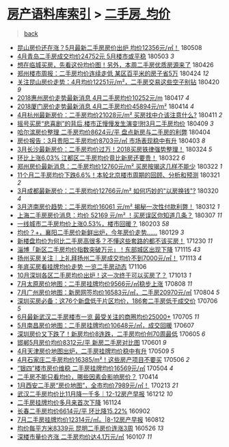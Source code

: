 [房产语料库索引](../../README.md)  > [二手房_均价](二手房_均价.md)
====
> [back](../README.md)

- [昆山房价还在涨？5月最新二手房房价出炉 均价12356元/㎡！](http://jkwz.applinzi.com/ittc/7100481011458769937.html#%E6%98%86%E5%B1%B1%E6%88%BF%E4%BB%B7%E8%BF%98%E5%9C%A8%E6%B6%A8%EF%BC%9F5%E6%9C%88%E6%9C%80%E6%96%B0%E4%BA%8C%E6%89%8B%E6%88%BF%E6%88%BF%E4%BB%B7%E5%87%BA%E7%82%89+%E5%9D%87%E4%BB%B712356%E5%85%83%2F%E3%8E%A1%EF%BC%81) 180508  
- [4月青岛二手房成交均价24752元 5月楼市或平稳](http://jkwz.applinzi.com/ittc/7098793341091316753.html#4%E6%9C%88%E9%9D%92%E5%B2%9B%E4%BA%8C%E6%89%8B%E6%88%BF%E6%88%90%E4%BA%A4%E5%9D%87%E4%BB%B724752%E5%85%83+5%E6%9C%88%E6%A5%BC%E5%B8%82%E6%88%96%E5%B9%B3%E7%A8%B3) 180503 *3* 
- [想在临城买房，先看这份均价图！另外，本周二手房优质房源来了](http://jkwz.applinzi.com/ittc/7096242549209695248.html#%E6%83%B3%E5%9C%A8%E4%B8%B4%E5%9F%8E%E4%B9%B0%E6%88%BF%EF%BC%8C%E5%85%88%E7%9C%8B%E8%BF%99%E4%BB%BD%E5%9D%87%E4%BB%B7%E5%9B%BE%EF%BC%81%E5%8F%A6%E5%A4%96%EF%BC%8C%E6%9C%AC%E5%91%A8%E4%BA%8C%E6%89%8B%E6%88%BF%E4%BC%98%E8%B4%A8%E6%88%BF%E6%BA%90%E6%9D%A5%E4%BA%86) 180426  
- [郑州楼市周报：二手房均价连续走低 某区百平米的房子省5万](http://jkwz.applinzi.com/ittc/7095497037112149008.html#%E9%83%91%E5%B7%9E%E6%A5%BC%E5%B8%82%E5%91%A8%E6%8A%A5%EF%BC%9A%E4%BA%8C%E6%89%8B%E6%88%BF%E5%9D%87%E4%BB%B7%E8%BF%9E%E7%BB%AD%E8%B5%B0%E4%BD%8E+%E6%9F%90%E5%8C%BA%E7%99%BE%E5%B9%B3%E7%B1%B3%E7%9A%84%E6%88%BF%E5%AD%90%E7%9C%815%E4%B8%87) 180424 *12* 
- [关注昆山房价走势：4月均价12251元/m²，二手房交易这些空子别钻](http://jkwz.applinzi.com/ittc/7093994807695508490.html#%E5%85%B3%E6%B3%A8%E6%98%86%E5%B1%B1%E6%88%BF%E4%BB%B7%E8%B5%B0%E5%8A%BF%EF%BC%9A4%E6%9C%88%E5%9D%87%E4%BB%B712251%E5%85%83%2Fm%C2%B2%EF%BC%8C%E4%BA%8C%E6%89%8B%E6%88%BF%E4%BA%A4%E6%98%93%E8%BF%99%E4%BA%9B%E7%A9%BA%E5%AD%90%E5%88%AB%E9%92%BB) 180420 *9* 
- [2018惠州房价走势最新消息 4月二手房均价10252元/m](http://jkwz.applinzi.com/ittc/7092942079468766215.html#2018%E6%83%A0%E5%B7%9E%E6%88%BF%E4%BB%B7%E8%B5%B0%E5%8A%BF%E6%9C%80%E6%96%B0%E6%B6%88%E6%81%AF+4%E6%9C%88%E4%BA%8C%E6%89%8B%E6%88%BF%E5%9D%87%E4%BB%B710252%E5%85%83%2Fm) 180417 *4* 
- [2018厦门房价走势最新消息 4月二手房均价45894元/m²](http://jkwz.applinzi.com/ittc/7091888437684864011.html#2018%E5%8E%A6%E9%97%A8%E6%88%BF%E4%BB%B7%E8%B5%B0%E5%8A%BF%E6%9C%80%E6%96%B0%E6%B6%88%E6%81%AF+4%E6%9C%88%E4%BA%8C%E6%89%8B%E6%88%BF%E5%9D%87%E4%BB%B745894%E5%85%83%2Fm%C2%B2) 180414 *4* 
- [4月杭州最新房价：二手房均价21028元/m² 买房找中介该注意什么?](http://jkwz.applinzi.com/ittc/7090674497269269514.html#4%E6%9C%88%E6%9D%AD%E5%B7%9E%E6%9C%80%E6%96%B0%E6%88%BF%E4%BB%B7%EF%BC%9A%E4%BA%8C%E6%89%8B%E6%88%BF%E5%9D%87%E4%BB%B721028%E5%85%83%2Fm%C2%B2+%E4%B9%B0%E6%88%BF%E6%89%BE%E4%B8%AD%E4%BB%8B%E8%AF%A5%E6%B3%A8%E6%84%8F%E4%BB%80%E4%B9%88%3F) 180411 *2* 
- [摇号买房“悲喜剧”的背后,楼市正慢慢发生演变!附3月二手房均价](http://jkwz.applinzi.com/ittc/7090095683979969553.html#%E6%91%87%E5%8F%B7%E4%B9%B0%E6%88%BF%E2%80%9C%E6%82%B2%E5%96%9C%E5%89%A7%E2%80%9D%E7%9A%84%E8%83%8C%E5%90%8E%2C%E6%A5%BC%E5%B8%82%E6%AD%A3%E6%85%A2%E6%85%A2%E5%8F%91%E7%94%9F%E6%BC%94%E5%8F%98%21%E9%99%843%E6%9C%88%E4%BA%8C%E6%89%8B%E6%88%BF%E5%9D%87%E4%BB%B7) 180409 *3* 
- [哈尔滨房价整理 二手房均价8624元/平  盘点新房与二手房的利弊](http://jkwz.applinzi.com/ittc/7088141181823484935.html#%E5%93%88%E5%B0%94%E6%BB%A8%E6%88%BF%E4%BB%B7%E6%95%B4%E7%90%86+%E4%BA%8C%E6%89%8B%E6%88%BF%E5%9D%87%E4%BB%B78624%E5%85%83%2F%E5%B9%B3++%E7%9B%98%E7%82%B9%E6%96%B0%E6%88%BF%E4%B8%8E%E4%BA%8C%E6%89%8B%E6%88%BF%E7%9A%84%E5%88%A9%E5%BC%8A) 180404  
- [房价报告：3月贵阳二手房均价8703元/㎡ 市场表现稳中有升](http://jkwz.applinzi.com/ittc/7087791185785783307.html#%E6%88%BF%E4%BB%B7%E6%8A%A5%E5%91%8A%EF%BC%9A3%E6%9C%88%E8%B4%B5%E9%98%B3%E4%BA%8C%E6%89%8B%E6%88%BF%E5%9D%87%E4%BB%B78703%E5%85%83%2F%E3%8E%A1+%E5%B8%82%E5%9C%BA%E8%A1%A8%E7%8E%B0%E7%A8%B3%E4%B8%AD%E6%9C%89%E5%8D%87) 180403 *8* 
- [3月长沙最新房价：二手房均价过万！2018买房铁律强势整理！](http://jkwz.applinzi.com/ittc/7083715793349248017.html#3%E6%9C%88%E9%95%BF%E6%B2%99%E6%9C%80%E6%96%B0%E6%88%BF%E4%BB%B7%EF%BC%9A%E4%BA%8C%E6%89%8B%E6%88%BF%E5%9D%87%E4%BB%B7%E8%BF%87%E4%B8%87%EF%BC%812018%E4%B9%B0%E6%88%BF%E9%93%81%E5%BE%8B%E5%BC%BA%E5%8A%BF%E6%95%B4%E7%90%86%EF%BC%81) 180324 *5* 
- [环比上涨6.03% 江都区二手房均价竟比新房还要贵！](http://jkwz.applinzi.com/ittc/7083318680010359818.html#%E7%8E%AF%E6%AF%94%E4%B8%8A%E6%B6%A86.03%25+%E6%B1%9F%E9%83%BD%E5%8C%BA%E4%BA%8C%E6%89%8B%E6%88%BF%E5%9D%87%E4%BB%B7%E7%AB%9F%E6%AF%94%E6%96%B0%E6%88%BF%E8%BF%98%E8%A6%81%E8%B4%B5%EF%BC%81) 180322 *6* 
- [郑州房价最新消息：二手房均价12760元/m² 买房按揭这几样不能少](http://jkwz.applinzi.com/ittc/7083250718083646475.html#%E9%83%91%E5%B7%9E%E6%88%BF%E4%BB%B7%E6%9C%80%E6%96%B0%E6%B6%88%E6%81%AF%EF%BC%9A%E4%BA%8C%E6%89%8B%E6%88%BF%E5%9D%87%E4%BB%B712760%E5%85%83%2Fm%C2%B2+%E4%B9%B0%E6%88%BF%E6%8C%89%E6%8F%AD%E8%BF%99%E5%87%A0%E6%A0%B7%E4%B8%8D%E8%83%BD%E5%B0%91) 180322 *1* 
- [11个月二手房均价下跌6.6%！本轮北京楼市周期的回顾、分析和预测](http://jkwz.applinzi.com/ittc/7082979121640768523.html#11%E4%B8%AA%E6%9C%88%E4%BA%8C%E6%89%8B%E6%88%BF%E5%9D%87%E4%BB%B7%E4%B8%8B%E8%B7%8C6.6%25%EF%BC%81%E6%9C%AC%E8%BD%AE%E5%8C%97%E4%BA%AC%E6%A5%BC%E5%B8%82%E5%91%A8%E6%9C%9F%E7%9A%84%E5%9B%9E%E9%A1%BE%E3%80%81%E5%88%86%E6%9E%90%E5%92%8C%E9%A2%84%E6%B5%8B) 180321 *2* 
- [3月成都最新房价：二手房均价12766元/m² 如何巧妙的&quot;以房换钱&quot;?](http://jkwz.applinzi.com/ittc/7082562119692452880.html#3%E6%9C%88%E6%88%90%E9%83%BD%E6%9C%80%E6%96%B0%E6%88%BF%E4%BB%B7%EF%BC%9A%E4%BA%8C%E6%89%8B%E6%88%BF%E5%9D%87%E4%BB%B712766%E5%85%83%2Fm%C2%B2+%E5%A6%82%E4%BD%95%E5%B7%A7%E5%A6%99%E7%9A%84%26quot%3B%E4%BB%A5%E6%88%BF%E6%8D%A2%E9%92%B1%26quot%3B%3F) 180320 *4* 
- [3月济南房价趋势：二手房均价16061 元/m² 揭秘一次性付款利弊！](http://jkwz.applinzi.com/ittc/7079507239675364363.html#3%E6%9C%88%E6%B5%8E%E5%8D%97%E6%88%BF%E4%BB%B7%E8%B6%8B%E5%8A%BF%EF%BC%9A%E4%BA%8C%E6%89%8B%E6%88%BF%E5%9D%87%E4%BB%B716061+%E5%85%83%2Fm%C2%B2+%E6%8F%AD%E7%A7%98%E4%B8%80%E6%AC%A1%E6%80%A7%E4%BB%98%E6%AC%BE%E5%88%A9%E5%BC%8A%EF%BC%81) 180312 *1* 
- [上海二手房房价消息：均价 52169 元/m² ！买房误区你知道几条？](http://jkwz.applinzi.com/ittc/7077763303395034119.html#%E4%B8%8A%E6%B5%B7%E4%BA%8C%E6%89%8B%E6%88%BF%E6%88%BF%E4%BB%B7%E6%B6%88%E6%81%AF%EF%BC%9A%E5%9D%87%E4%BB%B7+52169+%E5%85%83%2Fm%C2%B2+%EF%BC%81%E4%B9%B0%E6%88%BF%E8%AF%AF%E5%8C%BA%E4%BD%A0%E7%9F%A5%E9%81%93%E5%87%A0%E6%9D%A1%EF%BC%9F) 180307 *11* 
- [一线城市二手房均价上涨0.53%，楼市回暖？](http://jkwz.applinzi.com/ittc/7066006777261196305.html#%E4%B8%80%E7%BA%BF%E5%9F%8E%E5%B8%82%E4%BA%8C%E6%89%8B%E6%88%BF%E5%9D%87%E4%BB%B7%E4%B8%8A%E6%B6%A80.53%25%EF%BC%8C%E6%A5%BC%E5%B8%82%E5%9B%9E%E6%9A%96%EF%BC%9F) 180203 *58* 
- [均价？+，襄阳二手房价新鲜出炉，今年房价走势……](http://jkwz.applinzi.com/ittc/7064097762218345488.html#%E5%9D%87%E4%BB%B7%EF%BC%9F%2B%EF%BC%8C%E8%A5%84%E9%98%B3%E4%BA%8C%E6%89%8B%E6%88%BF%E4%BB%B7%E6%96%B0%E9%B2%9C%E5%87%BA%E7%82%89%EF%BC%8C%E4%BB%8A%E5%B9%B4%E6%88%BF%E4%BB%B7%E8%B5%B0%E5%8A%BF%E2%80%A6%E2%80%A6) 180129 *3* 
- [新楼盘均价为何比二手房高很多？不懂这些套路的都不该买房！](http://jkwz.applinzi.com/ittc/7052999922469569552.html#%E6%96%B0%E6%A5%BC%E7%9B%98%E5%9D%87%E4%BB%B7%E4%B8%BA%E4%BD%95%E6%AF%94%E4%BA%8C%E6%89%8B%E6%88%BF%E9%AB%98%E5%BE%88%E5%A4%9A%EF%BC%9F%E4%B8%8D%E6%87%82%E8%BF%99%E4%BA%9B%E5%A5%97%E8%B7%AF%E7%9A%84%E9%83%BD%E4%B8%8D%E8%AF%A5%E4%B9%B0%E6%88%BF%EF%BC%81) 171230 *11* 
- [淄博「新区二手房均价指数突破万元」！东部城区出现下降](http://jkwz.applinzi.com/ittc/7036092840642348049.html#%E6%B7%84%E5%8D%9A%E3%80%8C%E6%96%B0%E5%8C%BA%E4%BA%8C%E6%89%8B%E6%88%BF%E5%9D%87%E4%BB%B7%E6%8C%87%E6%95%B0%E7%AA%81%E7%A0%B4%E4%B8%87%E5%85%83%E3%80%8D%EF%BC%81%E4%B8%9C%E9%83%A8%E5%9F%8E%E5%8C%BA%E5%87%BA%E7%8E%B0%E4%B8%8B%E9%99%8D) 171115 *43* 
- [扬州买房关注｜上礼拜扬州二手房成交均价不到7000元/㎡！](http://jkwz.applinzi.com/ittc/7035462780658910225.html#%E6%89%AC%E5%B7%9E%E4%B9%B0%E6%88%BF%E5%85%B3%E6%B3%A8%EF%BD%9C%E4%B8%8A%E7%A4%BC%E6%8B%9C%E6%89%AC%E5%B7%9E%E4%BA%8C%E6%89%8B%E6%88%BF%E6%88%90%E4%BA%A4%E5%9D%87%E4%BB%B7%E4%B8%8D%E5%88%B07000%E5%85%83%2F%E3%8E%A1%EF%BC%81) 171113 *4* 
- [年底买房看挂牌均价走势 一览二手房动态](http://jkwz.applinzi.com/ittc/7032873268854391825.html#%E5%B9%B4%E5%BA%95%E4%B9%B0%E6%88%BF%E7%9C%8B%E6%8C%82%E7%89%8C%E5%9D%87%E4%BB%B7%E8%B5%B0%E5%8A%BF+%E4%B8%80%E8%A7%88%E4%BA%8C%E6%89%8B%E6%88%BF%E5%8A%A8%E6%80%81) 171106  
- [10月深圳各区二手房均价出炉！这一次终于可以买房了？](http://jkwz.applinzi.com/ittc/7023960939731354640.html#10%E6%9C%88%E6%B7%B1%E5%9C%B3%E5%90%84%E5%8C%BA%E4%BA%8C%E6%89%8B%E6%88%BF%E5%9D%87%E4%BB%B7%E5%87%BA%E7%82%89%EF%BC%81%E8%BF%99%E4%B8%80%E6%AC%A1%E7%BB%88%E4%BA%8E%E5%8F%AF%E4%BB%A5%E4%B9%B0%E6%88%BF%E4%BA%86%EF%BC%9F) 171013 *1* 
- [7月太原房价地图：二手房挂牌均价9566元/㎡稳步上涨](http://jkwz.applinzi.com/ittc/6999461418569827345.html#7%E6%9C%88%E5%A4%AA%E5%8E%9F%E6%88%BF%E4%BB%B7%E5%9C%B0%E5%9B%BE%EF%BC%9A%E4%BA%8C%E6%89%8B%E6%88%BF%E6%8C%82%E7%89%8C%E5%9D%87%E4%BB%B79566%E5%85%83%2F%E3%8E%A1%E7%A8%B3%E6%AD%A5%E4%B8%8A%E6%B6%A8) 170808 *11* 
- [7月广州房价地图：新房网签均价16583元/㎡，二手房20970元/㎡](http://jkwz.applinzi.com/ittc/6997961266105451537.html#7%E6%9C%88%E5%B9%BF%E5%B7%9E%E6%88%BF%E4%BB%B7%E5%9C%B0%E5%9B%BE%EF%BC%9A%E6%96%B0%E6%88%BF%E7%BD%91%E7%AD%BE%E5%9D%87%E4%BB%B716583%E5%85%83%2F%E3%8E%A1%EF%BC%8C%E4%BA%8C%E6%89%8B%E6%88%BF20970%E5%85%83%2F%E3%8E%A1) 170804 *5* 
- [深圳买房必备：这76个新盘低于片区均价，186套二手房低于成交价](http://jkwz.applinzi.com/ittc/6987237308494251013.html#%E6%B7%B1%E5%9C%B3%E4%B9%B0%E6%88%BF%E5%BF%85%E5%A4%87%EF%BC%9A%E8%BF%9976%E4%B8%AA%E6%96%B0%E7%9B%98%E4%BD%8E%E4%BA%8E%E7%89%87%E5%8C%BA%E5%9D%87%E4%BB%B7%EF%BC%8C186%E5%A5%97%E4%BA%8C%E6%89%8B%E6%88%BF%E4%BD%8E%E4%BA%8E%E6%88%90%E4%BA%A4%E4%BB%B7) 170706 *5* 
- [6月最新武汉二手房楼市一览 最受关注的商圈均价25000+](http://jkwz.applinzi.com/ittc/6986770444454462481.html#6%E6%9C%88%E6%9C%80%E6%96%B0%E6%AD%A6%E6%B1%89%E4%BA%8C%E6%89%8B%E6%88%BF%E6%A5%BC%E5%B8%82%E4%B8%80%E8%A7%88+%E6%9C%80%E5%8F%97%E5%85%B3%E6%B3%A8%E7%9A%84%E5%95%86%E5%9C%88%E5%9D%87%E4%BB%B725000%2B) 170705 *11* 
- [5月南昌房价地图：二手房挂牌均价10648元/㎡，成交回暖](http://jkwz.applinzi.com/ittc/6976353580716917765.html#5%E6%9C%88%E5%8D%97%E6%98%8C%E6%88%BF%E4%BB%B7%E5%9C%B0%E5%9B%BE%EF%BC%9A%E4%BA%8C%E6%89%8B%E6%88%BF%E6%8C%82%E7%89%8C%E5%9D%87%E4%BB%B710648%E5%85%83%2F%E3%8E%A1%EF%BC%8C%E6%88%90%E4%BA%A4%E5%9B%9E%E6%9A%96) 170607  
- [深圳房价又下跌了！新房均价8连跌，二手房均价创70周最低](http://jkwz.applinzi.com/ittc/6975710773308294148.html#%E6%B7%B1%E5%9C%B3%E6%88%BF%E4%BB%B7%E5%8F%88%E4%B8%8B%E8%B7%8C%E4%BA%86%EF%BC%81%E6%96%B0%E6%88%BF%E5%9D%87%E4%BB%B78%E8%BF%9E%E8%B7%8C%EF%BC%8C%E4%BA%8C%E6%89%8B%E6%88%BF%E5%9D%87%E4%BB%B7%E5%88%9B70%E5%91%A8%E6%9C%80%E4%BD%8E) 170605 *6* 
- [邯郸5月房价均价8312元/平 新房二手房对比图](http://jkwz.applinzi.com/ittc/6974147255597532165.html#%E9%82%AF%E9%83%B85%E6%9C%88%E6%88%BF%E4%BB%B7%E5%9D%87%E4%BB%B78312%E5%85%83%2F%E5%B9%B3+%E6%96%B0%E6%88%BF%E4%BA%8C%E6%89%8B%E6%88%BF%E5%AF%B9%E6%AF%94%E5%9B%BE) 170601 *9* 
- [4月天津房价地图出炉，二手房挂牌均价稳中有升](http://jkwz.applinzi.com/ittc/6965586668542231556.html#4%E6%9C%88%E5%A4%A9%E6%B4%A5%E6%88%BF%E4%BB%B7%E5%9C%B0%E5%9B%BE%E5%87%BA%E7%82%89%EF%BC%8C%E4%BA%8C%E6%89%8B%E6%88%BF%E6%8C%82%E7%89%8C%E5%9D%87%E4%BB%B7%E7%A8%B3%E4%B8%AD%E6%9C%89%E5%8D%87) 170509 *5* 
- [4月石家庄二手房均价16385/m²！这些房产项目不要买](http://jkwz.applinzi.com/ittc/6964625549925286916.html#4%E6%9C%88%E7%9F%B3%E5%AE%B6%E5%BA%84%E4%BA%8C%E6%89%8B%E6%88%BF%E5%9D%87%E4%BB%B716385%2Fm%C2%B2%EF%BC%81%E8%BF%99%E4%BA%9B%E6%88%BF%E4%BA%A7%E9%A1%B9%E7%9B%AE%E4%B8%8D%E8%A6%81%E4%B9%B0) 170506 *2* 
- [“银四”楼市房价维稳 二手房挂牌均价16569元/㎡](http://jkwz.applinzi.com/ittc/6963739303099237381.html#%E2%80%9C%E9%93%B6%E5%9B%9B%E2%80%9D%E6%A5%BC%E5%B8%82%E6%88%BF%E4%BB%B7%E7%BB%B4%E7%A8%B3+%E4%BA%8C%E6%89%8B%E6%88%BF%E6%8C%82%E7%89%8C%E5%9D%87%E4%BB%B716569%E5%85%83%2F%E3%8E%A1) 170504 *4* 
- [二手房不能只看均价，哪些因素会影响房价？](http://jkwz.applinzi.com/ittc/6956331023112602629.html#%E4%BA%8C%E6%89%8B%E6%88%BF%E4%B8%8D%E8%83%BD%E5%8F%AA%E7%9C%8B%E5%9D%87%E4%BB%B7%EF%BC%8C%E5%93%AA%E4%BA%9B%E5%9B%A0%E7%B4%A0%E4%BC%9A%E5%BD%B1%E5%93%8D%E6%88%BF%E4%BB%B7%EF%BC%9F) 170414  
- [1月西安二手房“房价地图”，全市均价7989元/㎡！](http://jkwz.applinzi.com/ittc/6932962693282792453.html#1%E6%9C%88%E8%A5%BF%E5%AE%89%E4%BA%8C%E6%89%8B%E6%88%BF%E2%80%9C%E6%88%BF%E4%BB%B7%E5%9C%B0%E5%9B%BE%E2%80%9D%EF%BC%8C%E5%85%A8%E5%B8%82%E5%9D%87%E4%BB%B77989%E5%85%83%2F%E3%8E%A1%EF%BC%81) 170213 *21* 
- [武汉二手房均价比11月降一千多｜12-12房产早报](http://jkwz.applinzi.com/ittc/6910659131446133764.html#%E6%AD%A6%E6%B1%89%E4%BA%8C%E6%89%8B%E6%88%BF%E5%9D%87%E4%BB%B7%E6%AF%9411%E6%9C%88%E9%99%8D%E4%B8%80%E5%8D%83%E5%A4%9A%EF%BD%9C12-12%E6%88%BF%E4%BA%A7%E6%97%A9%E6%8A%A5) 161212 *10* 
- [二手房挂牌均价多月来首次下降](http://jkwz.applinzi.com/ittc/6904069031727744004.html#%E4%BA%8C%E6%89%8B%E6%88%BF%E6%8C%82%E7%89%8C%E5%9D%87%E4%BB%B7%E5%A4%9A%E6%9C%88%E6%9D%A5%E9%A6%96%E6%AC%A1%E4%B8%8B%E9%99%8D) 161124  
- [长春二手房均价6614元/平 环比降15.22%](http://jkwz.applinzi.com/ittc/6873192040950662148.html#%E9%95%BF%E6%98%A5%E4%BA%8C%E6%89%8B%E6%88%BF%E5%9D%87%E4%BB%B76614%E5%85%83%2F%E5%B9%B3+%E7%8E%AF%E6%AF%94%E9%99%8D15.22%25) 160902  
- [7月二手房挂牌均价12314元/㎡。|8-12房产早报](http://jkwz.applinzi.com/ittc/6865392861947888645.html#7%E6%9C%88%E4%BA%8C%E6%89%8B%E6%88%BF%E6%8C%82%E7%89%8C%E5%9D%87%E4%BB%B712314%E5%85%83%2F%E3%8E%A1%E3%80%82%7C8-12%E6%88%BF%E4%BA%A7%E6%97%A9%E6%8A%A5) 160812  
- [均价每平方米8339元 昆明二手房价连涨3周](http://jkwz.applinzi.com/ittc/6836430344169194501.html#%E5%9D%87%E4%BB%B7%E6%AF%8F%E5%B9%B3%E6%96%B9%E7%B1%B38339%E5%85%83+%E6%98%86%E6%98%8E%E4%BA%8C%E6%89%8B%E6%88%BF%E4%BB%B7%E8%BF%9E%E6%B6%A83%E5%91%A8) 160526 *13* 
- [深楼市量价齐涨 二手房均价达4.1万元/㎡](http://jkwz.applinzi.com/ittc/6784568387032318981.html#%E6%B7%B1%E6%A5%BC%E5%B8%82%E9%87%8F%E4%BB%B7%E9%BD%90%E6%B6%A8+%E4%BA%8C%E6%89%8B%E6%88%BF%E5%9D%87%E4%BB%B7%E8%BE%BE4.1%E4%B8%87%E5%85%83%2F%E3%8E%A1) 160107 *11* 
